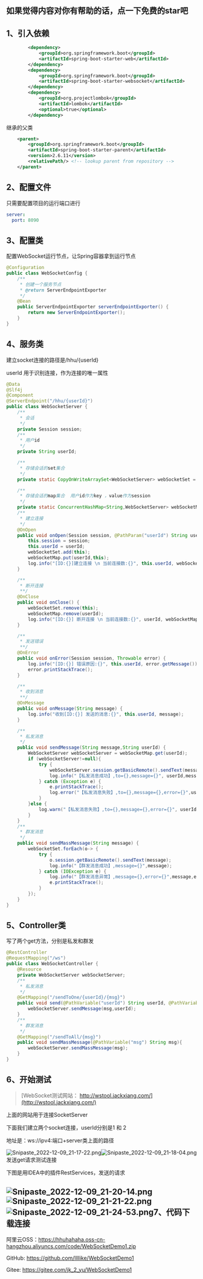## 如果觉得内容对你有帮助的话，点一下免费的star吧

## 1、引入依赖

```xml
        <dependency>
            <groupId>org.springframework.boot</groupId>
            <artifactId>spring-boot-starter-web</artifactId>
        </dependency>
        <dependency>
            <groupId>org.springframework.boot</groupId>
            <artifactId>spring-boot-starter-websocket</artifactId>
        </dependency>
        <dependency>
            <groupId>org.projectlombok</groupId>
            <artifactId>lombok</artifactId>
            <optional>true</optional>
        </dependency>
```

继承的父类

```xml
    <parent>
        <groupId>org.springframework.boot</groupId>
        <artifactId>spring-boot-starter-parent</artifactId>
        <version>2.6.11</version>
        <relativePath/> <!-- lookup parent from repository -->
    </parent>
```

## 2、配置文件

只需要配置项目的运行端口进行

```yaml
server:
  port: 8090
```

## 3、配置类

配置WebSocket运行节点，让Spring容器拿到运行节点

```java
@Configuration
public class WebSocketConfig {
    /**
     * 创建一个服务节点
     * @return ServerEndpointExporter
     */
    @Bean
    public ServerEndpointExporter serverEndpointExporter() {
        return new ServerEndpointExporter();
    }
}
```

## 4、服务类

建立socket连接的路径是/hhu/{userId}

userId 用于识别连接，作为连接的唯一属性

```java
@Data
@Slf4j
@Component
@ServerEndpoint("/hhu/{userId}")
public class WebSocketServer {
    /**
     * 会话
     */
    private Session session;
    /**
     * 用户id
     */
    private String userId;

    /**
     * 存储会话的set集合
     */
    private static CopyOnWriteArraySet<WebSocketServer> webSocketSet = new CopyOnWriteArraySet<>();

    /**
     * 存储会话的map集合  用户id作为key ，value作为session
     */
    private static ConcurrentHashMap<String,WebSocketServer> webSocketMap = new ConcurrentHashMap();
    /**
     * 建立连接
     */
    @OnOpen
    public void onOpen(Session session, @PathParam("userId") String userId) {
        this.session = session;
        this.userId = userId;
        webSocketSet.add(this);
        webSocketMap.put(userId,this);
        log.info("[ID:{}]建立连接 \n 当前连接数:{}", this.userId, webSocketMap.size());
    }

    /**
     * 断开连接
     **/
    @OnClose
    public void onClose() {
        webSocketSet.remove(this);
        webSocketMap.remove(userId);
        log.info("[ID:{}] 断开连接 \n 当前连接数:{}", userId, webSocketMap.size());
    }

    /**
     * 发送错误
     **/
    @OnError
    public void onError(Session session, Throwable error) {
        log.info("[ID:{}] 错误原因:{}", this.userId, error.getMessage());
        error.printStackTrace();
    }

    /**
     * 收到消息
     **/
    @OnMessage
    public void onMessage(String message) {
        log.info("收到[ID:{}] 发送的消息:{}", this.userId, message);
    }

    /**
     * 私发消息
     */
    public void sendMessage(String message,String userId) {
        WebSocketServer webSocketServer = webSocketMap.get(userId);
        if (webSocketServer!=null){
            try {
                webSocketServer.session.getBasicRemote().sendText(message);
                log.info("【私发消息成功】,to={},message={}", userId,message);
            } catch (Exception e) {
                e.printStackTrace();
                log.error("【私发消息失败】,to={},message={},error={}",userId, message,e.getMessage());
            }
        }else {
            log.warn("【私发消息失败】,to={},message={},error={}", userId,message,"用户不在线");
        }
    }
    /**
     * 群发消息
     */
    public void sendMassMessage(String message) {
        webSocketSet.forEach(o-> {
            try {
                o.session.getBasicRemote().sendText(message);
                log.info("【群发消息成功】,message={}",message);
            } catch (IOException e) {
                log.info("【群发消息异常】,message={},error={}",message,e.getMessage());
                e.printStackTrace();
            }
        });
    }
}
```

## 5、Controller类

写了两个get方法，分别是私发和群发

```java
@RestController
@RequestMapping("/ws")
public class WebSocketController {
    @Resource
    private WebSocketServer webSocketServer;
    /**
     * 私发消息
     */
    @GetMapping("/sendToOne/{userId}/{msg}")
    public void send(@PathVariable("userId") String userId, @PathVariable("msg") String msg){
        webSocketServer.sendMessage(msg,userId);
    }
    /**
     * 群发消息
     */
    @GetMapping("/sendToAll/{msg}")
    public void sendMassMessage(@PathVariable("msg") String msg){
        webSocketServer.sendMassMessage(msg);
    }
}
```

## 6、开始测试

> [WebSocket测试网站： http://wstool.jackxiang.com/](http://wstool.jackxiang.com/)

上面的网站用于连接SocketServer

下面我们建立两个socket连接，userId分别是1 和 2

地址是：ws://ipv4:端口+server类上面的路径

![Snipaste_2022-12-09_21-17-22.png](https://hhuhahaha.oss-cn-hangzhou.aliyuncs.com/img/Snipaste_2022-12-09_21-17-22.png)![Snipaste_2022-12-09_21-18-04.png](https://hhuhahaha.oss-cn-hangzhou.aliyuncs.com/img/Snipaste_2022-12-09_21-18-04.png)发送get请求测试连接

下图是用IDEA中的插件RestServices，发送的请求

## ![Snipaste_2022-12-09_21-20-14.png](https://hhuhahaha.oss-cn-hangzhou.aliyuncs.com/img/Snipaste_2022-12-09_21-20-14.png)![Snipaste_2022-12-09_21-21-22.png](https://hhuhahaha.oss-cn-hangzhou.aliyuncs.com/img/Snipaste_2022-12-09_21-21-22.png)![Snipaste_2022-12-09_21-24-53.png](https://hhuhahaha.oss-cn-hangzhou.aliyuncs.com/img/Snipaste_2022-12-09_21-24-53.png)7、代码下载连接

阿里云OSS：https://hhuhahaha.oss-cn-hangzhou.aliyuncs.com/code/WebSocketDemo1.zip

GitHub: https://github.com/llllike/WebSocketDemo1

Gitee: https://gitee.com/jk_2_yu/WebSocketDemo1
